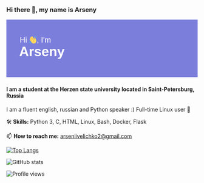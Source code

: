 ### Hi there 👋, my name is Arseny

![Header](header.png)

#### I am a student at the Herzen state university located in Saint-Petersburg, Russia
I am a fluent english, russian and Python speaker :) 
Full-time Linux user 🐧

🛠️ **Skills:** Python 3, C, HTML, Linux, Bash, Docker, Flask

📫 **How to reach me:** arseniivelichko2@gmail.com  

[![Top Langs](https://github-readme-stats.vercel.app/api/top-langs/?username=arseniiarsenii)](https://github.com/anuraghazra/github-readme-stats)

![GitHub stats](https://github-readme-stats.vercel.app/api?username=arseniiarsenii&show_icons=true&count_private=true)  

![Profile views](https://gpvc.arturio.dev/arseniiarsenii)  
